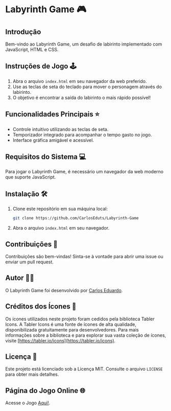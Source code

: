 # Labyrinth Game 🎮

## Introdução

Bem-vindo ao Labyrinth Game, um desafio de labirinto implementado com JavaScript, HTML e CSS.

## Instruções de Jogo 🕹️

1. Abra o arquivo `index.html` em seu navegador da web preferido.
2. Use as teclas de seta do teclado para mover o personagem através do labirinto.
3. O objetivo é encontrar a saída do labirinto o mais rápido possível!

## Funcionalidades Principais ⭐

- Controle intuitivo utilizando as teclas de seta.
- Temporizador integrado para acompanhar o tempo gasto no jogo.
- Interface gráfica amigável e acessível.

## Requisitos do Sistema 💻

Para jogar o Labyrinth Game, é necessário um navegador da web moderno que suporte JavaScript.

## Instalação 🛠️

1. Clone este repositório em sua máquina local:

   ```bash
   git clone https://github.com/CarlosEduts/Labyrinth-Game
   ```

2. Abra o arquivo `index.html` em seu navegador.

## Contribuições 🤝

Contribuições são bem-vindas! Sinta-se à vontade para abrir uma issue ou enviar um pull request.

## Autor 👨‍💻

O Labyrinth Game foi desenvolvido por [Carlos Eduardo](https://github.com/CarlosEduts).

## Créditos dos Ícones 🎨

Os ícones utilizados neste projeto foram cedidos pela biblioteca Tabler Icons. A Tabler Icons é uma fonte de ícones de alta qualidade, disponibilizada gratuitamente para desenvolvedores. Para mais informações sobre a biblioteca e para explorar sua vasta coleção de ícones, visite [https://tabler.io/icons](https://tabler.io/icons).

## Licença 📝

Este projeto está licenciado sob a Licença MIT. Consulte o arquivo `LICENSE` para obter mais detalhes.

## Página do Jogo Online 🌐

Acesse o Jogo [Aqui!](https://github.com/CarlosEduts/Labyrinth-Game).
